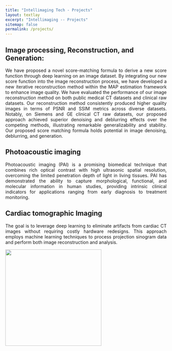```yaml
---
title: "Intellimaging Tech - Projects"
layout: textlay
excerpt: "Intellimaging -- Projects"
sitemap: false
permalink: /projects/
---
```


## Image processing, Reconstruction, and Generation:
<p style="text-align: justify;">We have proposed a novel score-matching formula to derive a new score function through deep learning on an image dataset. By integrating our new score function into the image reconstruction process, we have developed a new iterative reconstruction method within the MAP estimation framework to enhance image quality. We have evaluated the performance of our image reconstruction method on both public medical CT datasets and clinical raw datasets. Our reconstruction method consistently produced higher quality images in terms of PSNR and SSIM metrics across diverse datasets. Notably, on Siemens and GE clinical CT raw datasets, our proposed approach achieved superior denoising and deblurring effects over the competing methods, illustrating remarkable generalizability and stability. Our proposed score matching formula holds potential in image denoising, deblurring, and generation.</p>

## Photoacoustic imaging  
<p style="text-align: justify;">Photoacoustic imaging (PAI) is a promising biomedical technique that combines rich optical contrast with high ultrasonic spatial resolution, overcoming the limited penetration depth of light in living tissues. PAI has demonstrated the ability to capture morphological, functional, and molecular information in human studies, providing intrinsic clinical indicators for applications ranging from early diagnosis to treatment monitoring.</p>

## Cardiac tomographic Imaging 

<p style="text-align: justify;">The goal is to leverage deep learning to eliminate artifacts from cardiac CT images without requiring costly hardware redesigns. This approach employs machine learning techniques to process projection sinogram data and perform both image reconstruction and analysis.</p>


<p align = "left">
<img src="{{ site.url }}{{ site.baseurl }}/images/projects/cardiac_ct_deblooming.png", width="300" height="300">
</p>


















